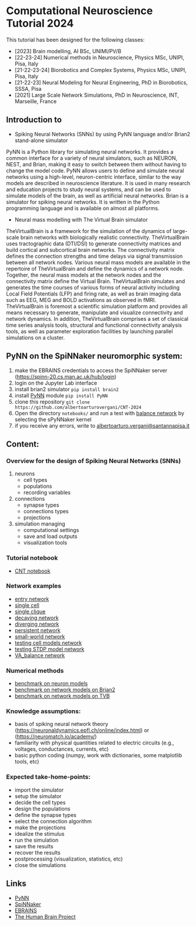 # Computational Neuroscience Tutorial 2024
This tutorial has been designed for the following classes:

- [2023] Brain modelling, AI BSc, UNIMI/PV/B
- [22-23-24] Numerical methods in Neuroscience, Physics MSc, UNIPI, Pisa, Italy
- [21-22-23-24] Biorobotics and Complex Systems, Physics MSc, UNIPI, Pisa, Italy
- [21-22-23] Neural Modeling for Neural Engineering, PhD in Biorobotics, SSSA, Pisa
- [2021] Large Scale Network Simulations, PhD in Neuroscience, INT, Marseille, France

## Introduction to

- Spiking Neural Networks (SNNs) by using PyNN language and/or Brian2 stand-alone simulator

PyNN is a Python library for simulating neural networks. It provides a common interface for a variety of neural simulators, such as NEURON, NEST, and Brian, making it easy to switch between them without having to change the model code. PyNN allows users to define and simulate neural networks using a high-level, neuron-centric interface, similar to the way models are described in neuroscience literature. It is used in many research and education projects to study neural systems, and can be used to simulate models of the brain, as well as artificial neural networks. Brian is a simulator for spiking neural networks. It is written in the Python programming language and is available on almost all platforms. 

- Neural mass modelling with The Virtual Brain simulator 

TheVirtualBrain is a framework for the simulation of the dynamics of large-scale brain networks with biologically realistic connectivity. TheVirtualBrain uses tractographic data (DTI/DSI) to generate connectivity matrices and build cortical and subcortical brain networks. The connectivity matrix defines the connection strengths and time delays via signal transmission between all network nodes. Various neural mass models are available in the repertoire of TheVirtualBrain and define the dynamics of a network node. Together, the neural mass models at the network nodes and the connectivity matrix define the Virtual Brain. TheVirtualBrain simulates and generates the time courses of various forms of neural activity including Local Field Potentials (LFP) and firing rate, as well as brain imaging data such as EEG, MEG and BOLD activations as observed in fMRI. TheVirtualBrain is foremost a scientific simulation platform and provides all means necessary to generate, manipulate and visualize connectivity and network dynamics. In addition, TheVirtualBrain comprises a set of classical time series analysis tools, structural and functional connectivity analysis tools, as well as parameter exploration facilities by launching parallel simulations on a cluster.

## PyNN on the SpiNNaker neuromorphic system:

1. make the EBRAINS credentials to access the SpiNNaker server (https://spinn-20.cs.man.ac.uk/hub/login)
1. login on the Jupyter Lab interface
1. install brian2 simulator `pip install brain2`
1. install [PyNN](http://neuralensemble.org/docs/PyNN/installation.html) module `pip install PyNN`
1. clone this repository `git clone https://github.com/albertoarturovergani/CNT-2024`
1. Open the directory `notebooks/` and run a test with [balance network](notebooks/paper_balance-network.ipynb) by selecting the sPyNNaker kernel
1. if you receive any errors, write to albertoarturo.vergani@santannapisa.it

## Content:

### Overview for the design of Spiking Neural Networks (SNNs)

1. neurons
    - cell types
    - populations
    - recording variables
1. connections
    - synapse types
    - connections types
    - projections
3. simulation managing
    - computational settings
    - save and load outputs
    - visualization tools

### Tutorial notebook

- [CNT notebook](notebooks/intro/CNT_notebook.ipynb)

### Network examples 

- [entry network](notebooks/intro/eg_entry-network.ipynb)
- [single cell](notebooks/intro/eg_single-cell.ipynb)
- [single clique](notebooks/intro/eg_single-clique.ipynb)
- [decaying network](notebooks/intro/eg_decaying-network.ipynb)
- [diverging network](notebooks/intro/eg_diverging-network.ipynb)
- [persistent network](notebooks/intro/eg_persistent-network.ipynb)
- [small-world network](notebooks/intro/eg_small-world-network.ipynb)
- [testing cell models network](notebooks/intro/eg_testing-cell-models-network.ipynb)
- [testing STDP model network](notebooks/intro/eg_testing-STDP-model-network.ipynb)
- [VA_balance network](notebooks/intro/paper_balance-network.ipynb)

### Numerical methods 
- [benchmark on neuron models](notebooks/numerical-methods/)
- [benchmark on network models on Brian2](notebooks/numerical-methods/brian2/)
- [benchmark on network models on TVB](notebooks/numerical-methods/TVB/)

### Knowledge assumptions: 

- basis of spiking neural network theory (https://neuronaldynamics.epfl.ch/online/index.html) or (https://neuromatch.io/academy/)
- familiarity with physical quantities related to electric circuits (e.g., voltages, conductances, currents, etc)
- basic python coding (numpy, work with dictionaries, some matplotlib tools, etc)

### Expected take-home-points: 

- import the simulator
- setup the simulator
- decide the cell types 
- design the populations
- define the synapse types
- select the connection algorithm
- make the projections 
- idealize the stimulus
- run the simulation
- save the results
- recover the results
- postprocessing (visualization, statistics, etc)
- close the simulations

## Links
- [PyNN](http://neuralensemble.org/docs/PyNN/index.html)
- [SpiNNaker](http://apt.cs.manchester.ac.uk/projects/SpiNNaker/)
- [EBRAINS](https://ebrains.eu/)
- [The Human Brain Project](https://www.humanbrainproject.eu/en/)

